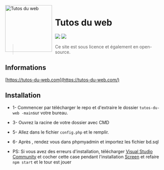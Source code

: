 <img width="150" height="150" align="left" style="float: left; margin: 0 10px 0 0;" alt="Tutos du web" src="http://tutosduweb.000webhostapp.com/img/icone.png">  

# Tutos du web

[![](https://img.shields.io/discord/766318515619102730.svg?logo=discord&colorB=7289DA)](https://discord.gg/X6jZrUf)
[![](https://img.shields.io/badge/discord.js-v12.0.0--dev-blue.svg?logo=npm)](https://discord.js.org/)


> Ce site est sous licence et également en open-source.

## Informations
 [https://tutos-du-web.com](https://tutos-du-web.com/)

## Installation
* 1- Commencer par télécharger le repo et d'extraire le dossier `tutos-du-web -main`sur votre bureau.
* 3- Ouvrez la racine de votre dossier avec CMD
* 5- Allez dans le fichier `config.php` et le remplir.
* 6- Après , rendez vous dans phpmyadmin et importez les fichier bd.sql

* PS: Si vous avez des erreurs d'installation, télécharger [Visual Studio Community](https://visualstudio.microsoft.com/fr/vs/community/) et cocher cette case pendant l'installation [Screen](https://i.imgur.com/KTqnSxo.png) et refaire `npm start` et le tour est jouer



